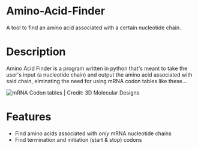# Amino-Acid-Finder
A tool to find an amino acid associated with a certain nucleotide chain.

# Description
Amino Acid Finder is a program written in python that's meant to take the user's input (a nucleotide chain) and output the amino acid associated with said chain, elminating the need for using mRNA codon tables like these...

![mRNA Codon tables | Credit: 3D Molecular Designs](https://www.3dmoleculardesigns.com/3DMD-Files/Posters/Codon-photo-gallery/GeneticCodonPoster.jpg "mRNA Codon tables")

# Features
- Find amino acids associated with *only* mRNA nucleotide chains
- Find termination and initiation (start & stop) codons
